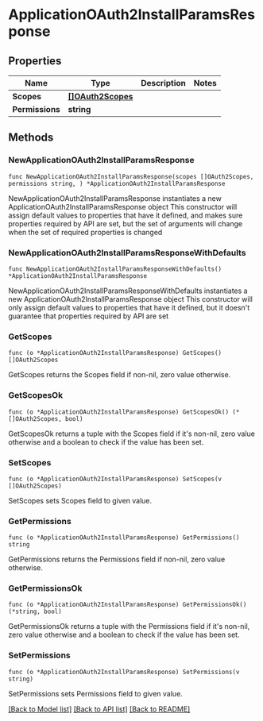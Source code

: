 # ApplicationOAuth2InstallParamsResponse

## Properties

Name | Type | Description | Notes
------------ | ------------- | ------------- | -------------
**Scopes** | [**[]OAuth2Scopes**](OAuth2Scopes.md) |  | 
**Permissions** | **string** |  | 

## Methods

### NewApplicationOAuth2InstallParamsResponse

`func NewApplicationOAuth2InstallParamsResponse(scopes []OAuth2Scopes, permissions string, ) *ApplicationOAuth2InstallParamsResponse`

NewApplicationOAuth2InstallParamsResponse instantiates a new ApplicationOAuth2InstallParamsResponse object
This constructor will assign default values to properties that have it defined,
and makes sure properties required by API are set, but the set of arguments
will change when the set of required properties is changed

### NewApplicationOAuth2InstallParamsResponseWithDefaults

`func NewApplicationOAuth2InstallParamsResponseWithDefaults() *ApplicationOAuth2InstallParamsResponse`

NewApplicationOAuth2InstallParamsResponseWithDefaults instantiates a new ApplicationOAuth2InstallParamsResponse object
This constructor will only assign default values to properties that have it defined,
but it doesn't guarantee that properties required by API are set

### GetScopes

`func (o *ApplicationOAuth2InstallParamsResponse) GetScopes() []OAuth2Scopes`

GetScopes returns the Scopes field if non-nil, zero value otherwise.

### GetScopesOk

`func (o *ApplicationOAuth2InstallParamsResponse) GetScopesOk() (*[]OAuth2Scopes, bool)`

GetScopesOk returns a tuple with the Scopes field if it's non-nil, zero value otherwise
and a boolean to check if the value has been set.

### SetScopes

`func (o *ApplicationOAuth2InstallParamsResponse) SetScopes(v []OAuth2Scopes)`

SetScopes sets Scopes field to given value.


### GetPermissions

`func (o *ApplicationOAuth2InstallParamsResponse) GetPermissions() string`

GetPermissions returns the Permissions field if non-nil, zero value otherwise.

### GetPermissionsOk

`func (o *ApplicationOAuth2InstallParamsResponse) GetPermissionsOk() (*string, bool)`

GetPermissionsOk returns a tuple with the Permissions field if it's non-nil, zero value otherwise
and a boolean to check if the value has been set.

### SetPermissions

`func (o *ApplicationOAuth2InstallParamsResponse) SetPermissions(v string)`

SetPermissions sets Permissions field to given value.



[[Back to Model list]](../README.md#documentation-for-models) [[Back to API list]](../README.md#documentation-for-api-endpoints) [[Back to README]](../README.md)


